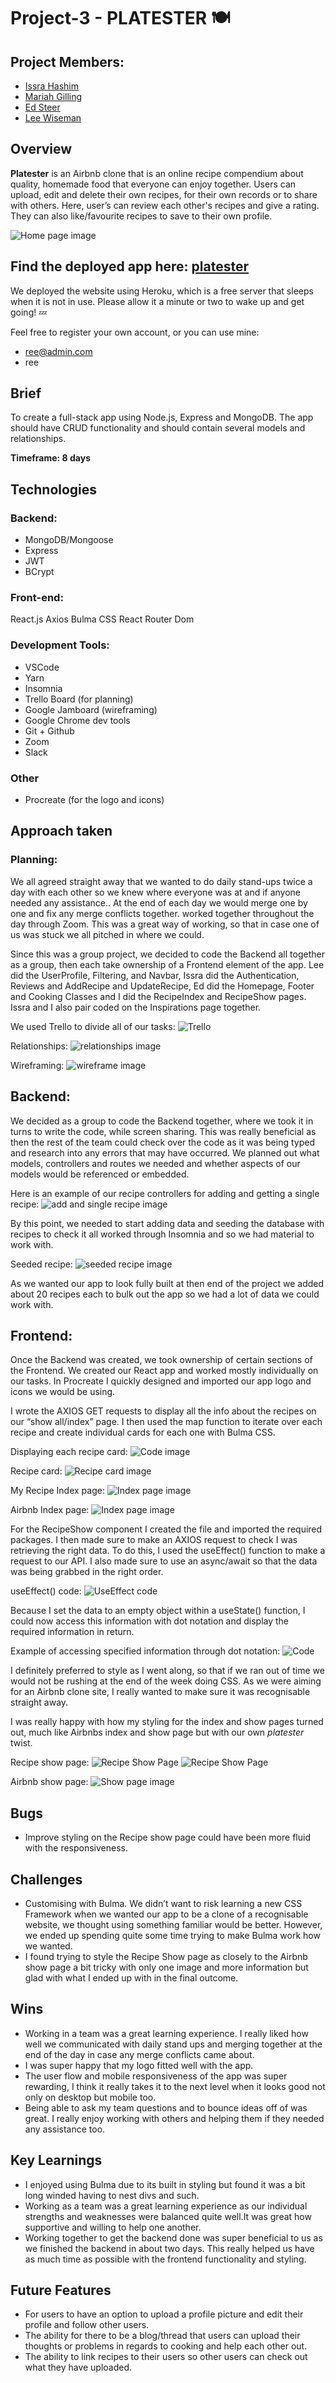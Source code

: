 # Project-3 - PLATESTER 🍽

## Project Members:
- [Issra Hashim](https://github.com/IssraHashim/)
- [Mariah Gilling](https://github.com/msgilling)
- [Ed Steer](https://github.com/EdSteer)
- [Lee Wiseman](https://github.com/leewiseman94)

## Overview
**Platester** is an Airbnb clone that is an online recipe compendium about quality, homemade food that everyone can enjoy together. Users can upload, edit and delete their own recipes, for their own records or to share with others. Here, user’s can review each other's recipes and give a rating. They can also like/favourite recipes to save to their own profile.

![Home page image](./front-end/src/assets/homepage.png)

## Find the deployed app here: [platester](https://platester.herokuapp.com/)
We deployed the website using Heroku, which is a free server that sleeps when it is not in use. Please allow it a minute or two to wake up and get going! 💤

Feel free to register your own account, or you can use mine:
- ree@admin.com
- ree

## Brief
To create a full-stack app using Node.js, Express and MongoDB. The app should have CRUD functionality and should contain several models and relationships.

**Timeframe: 8 days**

## Technologies
### Backend:
- MongoDB/Mongoose
- Express
- JWT
- BCrypt

### Front-end:
React.js
Axios
Bulma
CSS
React Router Dom

### Development Tools:
- VSCode
- Yarn
- Insomnia
- Trello Board (for planning)
- Google Jamboard (wireframing)
- Google Chrome dev tools
- Git + Github
- Zoom
- Slack

### Other
- Procreate (for the logo and icons)

## Approach taken
### Planning:
We all agreed straight away that we wanted to do daily stand-ups twice a day with each other so we knew where everyone was at and if anyone needed any assistance.. At the end of each day we would merge one by one and fix any merge conflicts together. worked together throughout the day through Zoom. This was a great way of working, so that in case one of us was stuck we all pitched in where we could.

Since this was a group project, we decided to code the Backend all together as a group, then each take ownership of a Frontend element of the app. Lee did the UserProfile, Filtering, and Navbar, Issra did the Authentication, Reviews and AddRecipe and UpdateRecipe, Ed did the Homepage, Footer and Cooking Classes and I did the RecipeIndex and RecipeShow pages. Issra and I also pair coded on the Inspirations page together.

We used Trello to divide all of our tasks:
![Trello](./front-end/src/assets/trello.png)

Relationships:
![relationships image](./front-end/src/assets/relationships.png)

Wireframing:
![wireframe image](./front-end/src/assets/wireframe.png)

##  Backend:
We decided as a group to code the Backend together, where we took it in turns to write the code, while screen sharing. This was really beneficial as then the rest of the team could check over the code as it was being typed and research into any errors that may have occurred. We planned out what models, controllers and routes we needed and whether aspects of our models would be referenced or embedded.

Here is an example of our recipe controllers for adding and getting a single recipe:
![add and single recipe image](./front-end/src/assets/getsinglerecipe.png)

By this point, we needed to start adding data and seeding the database with recipes to check it all worked through Insomnia and so we had material to work with.

Seeded recipe:
![seeded recipe image](./front-end/src/assets/seededrecipe.png)

As we wanted our app to look fully built at then end of the project we added about 20 recipes each to bulk out the app so we had a lot of data we could work with. 

## Frontend:
Once the Backend was created, we took ownership of certain sections of the Frontend. We created our React app and worked mostly individually on our tasks. In Procreate I quickly designed and imported our app logo and icons we would be using. 

I wrote the AXIOS GET requests to display all the info about the recipes on our “show all/index” page. I then used the map function to iterate over each recipe and create individual cards for each one with Bulma CSS.

Displaying each recipe card:
![Code image](./front-end/src/assets/display_recipe_card.png)

Recipe card:
![Recipe card image](./front-end/src/assets/recipecard.png)

My Recipe Index page:
![Index page image](./front-end/src/assets/recipeindex.png)

Airbnb Index page:
![Index page image](./front-end/src/assets/airbnbindex.png)

For the RecipeShow component I created the file and imported the required packages. I then made sure to make an AXIOS request to check I was retrieving the right data. To do this, I used the useEffect() function to make a request to our API. I also made sure to use an async/await so that the data was being grabbed in the right order. 

useEffect() code:
![UseEffect code](./front-end/src/assets/useeffectcode.png)

Because I set the data to an empty object within a useState() function, I could now access this information with dot notation and display the required information in return.

Example of accessing specified information through dot notation:
![Code](./front-end/src/assets/dotnotation.png)

I definitely preferred to style as I went along, so that if we ran out of time we would not be rushing at the end of the week doing CSS. As we were aiming for an Airbnb clone site, I really wanted to make sure it was recognisable straight away.

I was really happy with how my styling for the index and show pages turned out, much like Airbnbs index and show page but with our own <i>platester</i> twist.

Recipe show page:
![Recipe Show Page](./front-end/src/assets/recipeshow.png)
![Recipe Show Page](./front-end/src/assets/recipeshow2.png)

Airbnb show page:
![Show page image](./front-end/src/assets/airbnbshow.png)

## Bugs
- Improve styling on the Recipe show page could have been more fluid with the responsiveness.

## Challenges
- Customising with Bulma. We didn’t want to risk learning a new CSS Framework when we wanted our app to be a clone of a recognisable website, we thought using something familiar would be better. However, we ended up spending quite some time trying to make Bulma work how we wanted.
- I found trying to style the Recipe Show page as closely to the Airbnb show page a bit tricky with only one image and more information but glad with what I ended up with in the final outcome.


## Wins
- Working in a team was a great learning experience. I really liked how well we communicated with daily stand ups and merging together at the end of the day in case any merge conflicts came about.
- I was super happy that my logo fitted well with the app.
- The user flow and mobile responsiveness of the app was super rewarding, I think it really takes it to the next level when it looks good not only on desktop but mobile too.
- Being able to ask my team questions and to bounce ideas off of was great. I really enjoy working with others and helping them if they needed any assistance too.

## Key Learnings
- I enjoyed using Bulma due to its built in styling but found it was a bit long winded having to nest divs and such.
- Working as a team was a great learning experience as our individual strengths and weaknesses were balanced quite well.It was great how supportive and willing to help one another.
- Working together to get the backend done was super beneficial to us as we finished the backend in about two days. This really helped us have as much time as possible with the frontend functionality and styling.


## Future Features
- For users to have an option to upload a profile picture and edit their profile and follow other users.
- The ability for there to be a blog/thread that users can upload their thoughts or problems in regards to cooking and help each other out.
- The ability to link recipes to their users so other users can check out what they have uploaded.

